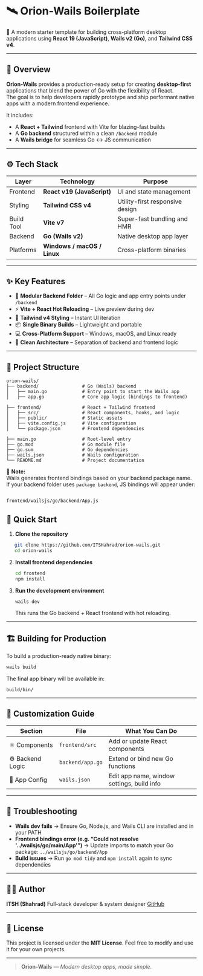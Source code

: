 # 🛰️ Orion-Wails Boilerplate

🚀 A modern starter template for building cross-platform desktop applications using **React 19 (JavaScript)**, **Wails v2 (Go)**, and **Tailwind CSS v4**.

---

## 🧭 Overview

**Orion-Wails** provides a production-ready setup for creating **desktop-first** applications that blend the power of Go with the flexibility of React.  
The goal is to help developers rapidly prototype and ship performant native apps with a modern frontend experience.

It includes:
- A **React + Tailwind** frontend with Vite for blazing-fast builds  
- A **Go backend** structured within a clean `/backend` module  
- A **Wails bridge** for seamless Go ↔️ JS communication  

---

## ⚙️ Tech Stack

| Layer | Technology | Purpose |
|-------|-------------|----------|
| Frontend | **React v19 (JavaScript)** | UI and state management |
| Styling | **Tailwind CSS v4** | Utility-first responsive design |
| Build Tool | **Vite v7** | Super-fast bundling and HMR |
| Backend | **Go (Wails v2)** | Native desktop app layer |
| Platforms | **Windows / macOS / Linux** | Cross-platform binaries |

---

## ✨ Key Features

- 🧩 **Modular Backend Folder** – All Go logic and app entry points under `/backend`  
- ⚡ **Vite + React Hot Reloading** – Live preview during dev  
- 🎨 **Tailwind v4 Styling** – Instant UI iteration  
- 📦 **Single Binary Builds** – Lightweight and portable  
- 💻 **Cross-Platform Support** – Windows, macOS, and Linux ready  
- 🧠 **Clean Architecture** – Separation of backend and frontend logic  

---

## 🧱 Project Structure

```
orion-wails/
├── backend/                # Go (Wails) backend
│   ├── main.go             # Entry point to start the Wails app
│   ├── app.go              # Core app logic (bindings to frontend)

├── frontend/               # React + Tailwind frontend
│   ├── src/                # React components, hooks, and logic
│   ├── public/             # Static assets
│   ├── vite.config.js      # Vite configuration
│   └── package.json        # Frontend dependencies

├── main.go                 # Root-level entry 
├── go.mod                  # Go module file
├── go.sum                  # Go dependencies
├── wails.json              # Wails configuration
└── README.md               # Project documentation
```

🧠 **Note:**  
Wails generates frontend bindings based on your backend package name.  
If your backend folder uses `package backend`, JS bindings will appear under:
```

frontend/wailsjs/go/backend/App.js

```


## 🚀 Quick Start

1. **Clone the repository**
```bash
   git clone https://github.com/ITSHahrad/orion-wails.git
   cd orion-wails
````

2. **Install frontend dependencies**

   ```bash
   cd frontend
   npm install
   ```

3. **Run the development environment**

   ```bash
   wails dev
   ```

   This runs the Go backend + React frontend with hot reloading.

---

## 🏗️ Building for Production

To build a production-ready native binary:

```bash
wails build
```

The final app binary will be available in:

```
build/bin/
```

---

## 🧰 Customization Guide

| Section          | File                          | What You Can Do                            |
| ---------------- | ----------------------------- | ------------------------------------------ |
| ⚛️ Components    | `frontend/src`                | Add or update React components             |
| ⚙️ Backend Logic | `backend/app.go`              | Extend or bind new Go functions            |
| 🧩 App Config    | `wails.json`                  | Edit app name, window settings, build info |

---

## 🧯 Troubleshooting

* **Wails dev fails**
  → Ensure Go, Node.js, and Wails CLI are installed and in your PATH
* **Frontend bindings error (e.g. “Could not resolve '../wailsjs/go/main/App'”)**
  → Update imports to match your Go package:
  `../wailsjs/go/backend/App`
* **Build issues**
  → Run `go mod tidy` and `npm install` again to sync dependencies

---

## 🧑‍💻 Author

**ITSH (Shahrad)**
Full-stack developer & system designer
[GitHub](https://github.com/ITSHahrad)

---

## 📜 License

This project is licensed under the **MIT License**.
Feel free to modify and use it for your own projects.

---

> **Orion-Wails** — *Modern desktop apps, made simple.*